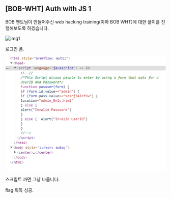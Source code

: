 ## [BOB-WHT] Auth with JS 1

BOB 멘토님이 만들어주신 web hacking training(이하 BOB WHT)에 대한 풀이를 진행해보도록 하겠습니다.

![img1]({{site.baseurl}}/img/190805/img1.png)

로그인 폼.



![img2](190805/img2.PNG)

스크립트 까면 그냥 나옵니다.

flag 획득 성공.